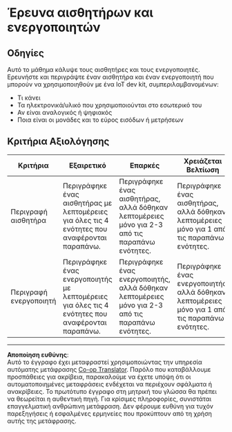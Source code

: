 <!--
CO_OP_TRANSLATOR_METADATA:
{
  "original_hash": "c5a568320b1159394108544807895337",
  "translation_date": "2025-08-27T21:31:24+00:00",
  "source_file": "1-getting-started/lessons/3-sensors-and-actuators/assignment.md",
  "language_code": "el"
}
-->
# Έρευνα αισθητήρων και ενεργοποιητών

## Οδηγίες

Αυτό το μάθημα κάλυψε τους αισθητήρες και τους ενεργοποιητές. Ερευνήστε και περιγράψτε έναν αισθητήρα και έναν ενεργοποιητή που μπορούν να χρησιμοποιηθούν με ένα IoT dev kit, συμπεριλαμβανομένων:

* Τι κάνει
* Τα ηλεκτρονικά/υλικό που χρησιμοποιούνται στο εσωτερικό του
* Αν είναι αναλογικός ή ψηφιακός
* Ποια είναι οι μονάδες και το εύρος εισόδων ή μετρήσεων

## Κριτήρια Αξιολόγησης

| Κριτήρια | Εξαιρετικό | Επαρκές | Χρειάζεται Βελτίωση |
| -------- | ---------- | -------- | ------------------- |
| Περιγραφή αισθητήρα | Περιγράφηκε ένας αισθητήρας με λεπτομέρειες για όλες τις 4 ενότητες που αναφέρονται παραπάνω. | Περιγράφηκε ένας αισθητήρας, αλλά δόθηκαν λεπτομέρειες μόνο για 2-3 από τις παραπάνω ενότητες. | Περιγράφηκε ένας αισθητήρας, αλλά δόθηκαν λεπτομέρειες μόνο για 1 από τις παραπάνω ενότητες. |
| Περιγραφή ενεργοποιητή | Περιγράφηκε ένας ενεργοποιητής με λεπτομέρειες για όλες τις 4 ενότητες που αναφέρονται παραπάνω. | Περιγράφηκε ένας ενεργοποιητής, αλλά δόθηκαν λεπτομέρειες μόνο για 2-3 από τις παραπάνω ενότητες. | Περιγράφηκε ένας ενεργοποιητής, αλλά δόθηκαν λεπτομέρειες μόνο για 1 από τις παραπάνω ενότητες. |

---

**Αποποίηση ευθύνης**:  
Αυτό το έγγραφο έχει μεταφραστεί χρησιμοποιώντας την υπηρεσία αυτόματης μετάφρασης [Co-op Translator](https://github.com/Azure/co-op-translator). Παρόλο που καταβάλλουμε προσπάθειες για ακρίβεια, παρακαλούμε να έχετε υπόψη ότι οι αυτοματοποιημένες μεταφράσεις ενδέχεται να περιέχουν σφάλματα ή ανακρίβειες. Το πρωτότυπο έγγραφο στη μητρική του γλώσσα θα πρέπει να θεωρείται η αυθεντική πηγή. Για κρίσιμες πληροφορίες, συνιστάται επαγγελματική ανθρώπινη μετάφραση. Δεν φέρουμε ευθύνη για τυχόν παρεξηγήσεις ή εσφαλμένες ερμηνείες που προκύπτουν από τη χρήση αυτής της μετάφρασης.
